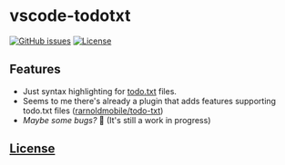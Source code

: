 # vscode-todotxt
[![GitHub issues](https://img.shields.io/github/issues/dunstontc/vscode-todotxt.svg)](https://github.com/dunstontc/vscode-todotxt/issues)
[![License](https://img.shields.io/github/license/dunstontc/vscode-todotxt.svg)](https://github.com/dunstontc/vscode-todotxt/blob/master/LICENSE)

## Features
- Just syntax highlighting for [todo.txt](https://github.com/todotxt/todo.txt) files.
- Seems to me there's already a plugin that adds features supporting todo.txt files ([rarnoldmobile/todo-txt](https://github.com/rarnoldmobile/todo-txt))
- *Maybe some bugs?* 🐛  (It's still a work in progress)

## [License](https://github.com/dunstontc/vscode-todotxt/blob/master/LICENSE)

